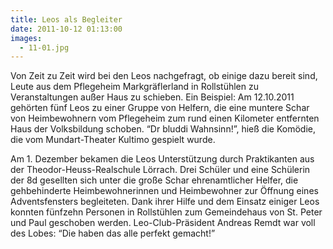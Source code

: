 ```yaml
---
title: Leos als Begleiter
date: 2011-10-12 01:13:00
images:
  - 11-01.jpg
---
```


Von Zeit zu Zeit wird bei den Leos nachgefragt, ob einige dazu bereit sind, Leute aus dem Pflegeheim Markgräflerland in Rollstühlen zu Veranstaltungen außer Haus zu schieben. Ein Beispiel: Am 12.10.2011 gehörten fünf Leos zu einer Gruppe von Helfern, die eine muntere Schar von Heimbewohnern vom Pflegeheim zum rund einen Kilometer entfernten Haus der Volksbildung schoben. “Dr bluddi Wahnsinn!”, hieß die Komödie, die vom Mundart-Theater Kultimo gespielt wurde.

Am 1. Dezember bekamen die Leos Unterstützung durch Praktikanten aus der Theodor-Heuss-Realschule Lörrach. Drei Schüler und eine Schülerin der 8d gesellten sich unter die große Schar ehrenamtlicher Helfer, die gehbehinderte Heimbewohnerinnen und Heimbewohner zur Öffnung eines Adventsfensters begleiteten. Dank ihrer Hilfe und dem Einsatz einiger Leos konnten fünfzehn Personen in Rollstühlen zum Gemeindehaus von St. Peter und Paul geschoben werden. Leo-Club-Präsident Andreas Remdt war voll des Lobes: “Die haben das alle perfekt gemacht!”
